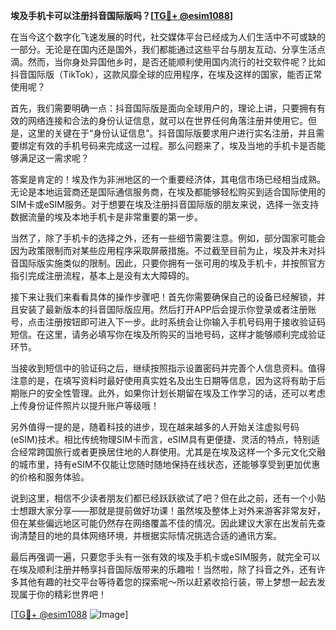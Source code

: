 **埃及手机卡可以注册抖音国际版吗？[[TG💪+ @esim1088](https://t.me/s/esim1088)]**

在当今这个数字化飞速发展的时代，社交媒体平台已经成为人们生活中不可或缺的一部分。无论是在国内还是国外，我们都能通过这些平台与朋友互动、分享生活点滴。然而，当你身处异国他乡时，是否还能顺利使用国内流行的社交软件呢？比如抖音国际版（TikTok），这款风靡全球的应用程序，在埃及这样的国家，能否正常使用呢？

首先，我们需要明确一点：抖音国际版是面向全球用户的，理论上讲，只要拥有有效的网络连接和合法的身份认证信息，就可以在世界任何角落注册并使用它。但是，这里的关键在于“身份认证信息”。抖音国际版要求用户进行实名注册，并且需要绑定有效的手机号码来完成这一过程。那么问题来了，埃及当地的手机卡是否能够满足这一需求呢？

答案是肯定的！埃及作为非洲地区的一个重要经济体，其电信市场已经相当成熟。无论是本地运营商还是国际通信服务商，在埃及都能够轻松购买到适合国际使用的SIM卡或eSIM服务。对于想要在埃及注册抖音国际版的朋友来说，选择一张支持数据流量的埃及本地手机卡是非常重要的第一步。

当然了，除了手机卡的选择之外，还有一些细节需要注意。例如，部分国家可能会因为政策限制而对某些应用程序采取屏蔽措施。不过截至目前为止，埃及并未对抖音国际版实施类似的限制。因此，只要你拥有一张可用的埃及手机卡，并按照官方指引完成注册流程，基本上是没有太大障碍的。

接下来让我们来看看具体的操作步骤吧！首先你需要确保自己的设备已经解锁，并且安装了最新版本的抖音国际版应用。然后打开APP后会提示你登录或者注册账号，点击注册按钮即可进入下一步。此时系统会让你输入手机号码用于接收验证码短信。在这里，请务必填写你在埃及所购买的当地号码，这样才能够顺利完成验证环节。

当接收到短信中的验证码之后，继续按照指示设置密码并完善个人信息资料。值得注意的是，在填写资料时最好使用真实姓名及出生日期等信息，因为这将有助于后期账户的安全性管理。此外，如果你计划长期留在埃及工作学习的话，还可以考虑上传身份证件照片以提升账户等级哦！

另外值得一提的是，随着科技的进步，现在越来越多的人开始关注虚拟号码(eSIM)技术。相比传统物理SIM卡而言，eSIM具有更便捷、灵活的特点，特别适合经常跨国旅行或者更换居住地的人群使用。尤其是在埃及这样一个多元文化交融的城市里，持有eSIM不仅能让您随时随地保持在线状态，还能够享受到更加优惠的价格和服务体验。

说到这里，相信不少读者朋友们都已经跃跃欲试了吧？但在此之前，还有一个小贴士想跟大家分享——那就是提前做好功课！虽然埃及整体上对外来游客非常友好，但在某些偏远地区可能仍然存在网络覆盖不佳的情况。因此建议大家在出发前先查询清楚目的地的具体网络环境，并根据实际情况挑选合适的通讯方案。

最后再强调一遍，只要您手头有一张有效的埃及手机卡或eSIM服务，就完全可以在埃及顺利注册并畅享抖音国际版带来的乐趣啦！当然啦，除了抖音之外，还有许多其他有趣的社交平台等待着您的探索呢～所以赶紧收拾行装，带上梦想一起去发现属于你的精彩世界吧！

[[TG💪+ @esim1088](https://t.me/s/esim1088) ![Image](https://i.postimg.cc/4NQfJmqS/Snipaste-2025-05-13-00-14-12.png)]